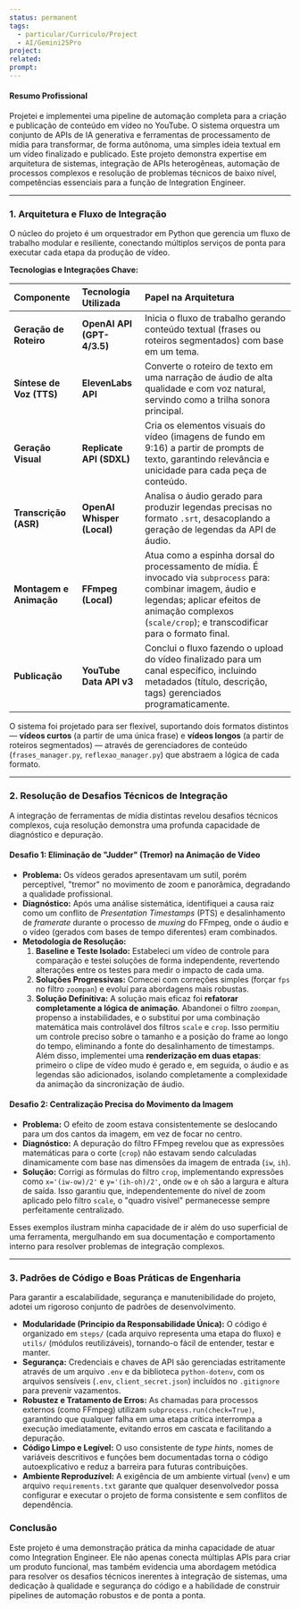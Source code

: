 ```yaml
---
status: permanent
tags:
  - particular/Curriculo/Project
  - AI/Gemini25Pro
project: 
related: 
prompt:
---
```


#### **Resumo Profissional**

Projetei e implementei uma pipeline de automação completa para a criação e publicação de conteúdo em vídeo no YouTube. O sistema orquestra um conjunto de APIs de IA generativa e ferramentas de processamento de mídia para transformar, de forma autônoma, uma simples ideia textual em um vídeo finalizado e publicado. Este projeto demonstra expertise em arquitetura de sistemas, integração de APIs heterogêneas, automação de processos complexos e resolução de problemas técnicos de baixo nível, competências essenciais para a função de Integration Engineer.

---

### **1. Arquitetura e Fluxo de Integração**

O núcleo do projeto é um orquestrador em Python que gerencia um fluxo de trabalho modular e resiliente, conectando múltiplos serviços de ponta para executar cada etapa da produção de vídeo.

**Tecnologias e Integrações Chave:**

| Componente | Tecnologia Utilizada | Papel na Arquitetura |
| :--- | :--- | :--- |
| **Geração de Roteiro** | **OpenAI API (GPT-4/3.5)** | Inicia o fluxo de trabalho gerando conteúdo textual (frases ou roteiros segmentados) com base em um tema. |
| **Síntese de Voz (TTS)** | **ElevenLabs API** | Converte o roteiro de texto em uma narração de áudio de alta qualidade e com voz natural, servindo como a trilha sonora principal. |
| **Geração Visual** | **Replicate API (SDXL)** | Cria os elementos visuais do vídeo (imagens de fundo em 9:16) a partir de prompts de texto, garantindo relevância e unicidade para cada peça de conteúdo. |
| **Transcrição (ASR)** | **OpenAI Whisper (Local)** | Analisa o áudio gerado para produzir legendas precisas no formato `.srt`, desacoplando a geração de legendas da API de áudio. |
| **Montagem e Animação** | **FFmpeg (Local)** | Atua como a espinha dorsal do processamento de mídia. É invocado via `subprocess` para: combinar imagem, áudio e legendas; aplicar efeitos de animação complexos (`scale/crop`); e transcodificar para o formato final. |
| **Publicação** | **YouTube Data API v3** | Conclui o fluxo fazendo o upload do vídeo finalizado para um canal específico, incluindo metadados (título, descrição, tags) gerenciados programaticamente. |

O sistema foi projetado para ser flexível, suportando dois formatos distintos — **vídeos curtos** (a partir de uma única frase) e **vídeos longos** (a partir de roteiros segmentados) — através de gerenciadores de conteúdo (`frases_manager.py`, `reflexao_manager.py`) que abstraem a lógica de cada formato.

---

### **2. Resolução de Desafios Técnicos de Integração**

A integração de ferramentas de mídia distintas revelou desafios técnicos complexos, cuja resolução demonstra uma profunda capacidade de diagnóstico e depuração.

#### **Desafio 1: Eliminação de "Judder" (Tremor) na Animação de Vídeo**

*   **Problema:** Os vídeos gerados apresentavam um sutil, porém perceptível, "tremor" no movimento de zoom e panorâmica, degradando a qualidade profissional.
*   **Diagnóstico:** Após uma análise sistemática, identifiquei a causa raiz como um conflito de *Presentation Timestamps* (PTS) e desalinhamento de *framerate* durante o processo de *muxing* do FFmpeg, onde o áudio e o vídeo (gerados com bases de tempo diferentes) eram combinados.
*   **Metodologia de Resolução:**
    1.  **Baseline e Teste Isolado:** Estabeleci um vídeo de controle para comparação e testei soluções de forma independente, revertendo alterações entre os testes para medir o impacto de cada uma.
    2.  **Soluções Progressivas:** Comecei com correções simples (forçar `fps` no filtro `zoompan`) e evoluí para abordagens mais robustas.
    3.  **Solução Definitiva:** A solução mais eficaz foi **refatorar completamente a lógica de animação**. Abandonei o filtro `zoompan`, propenso a instabilidades, e o substituí por uma combinação matemática mais controlável dos filtros `scale` e `crop`. Isso permitiu um controle preciso sobre o tamanho e a posição do frame ao longo do tempo, eliminando a fonte do desalinhamento de timestamps. Além disso, implementei uma **renderização em duas etapas**: primeiro o clipe de vídeo mudo é gerado e, em seguida, o áudio e as legendas são adicionados, isolando completamente a complexidade da animação da sincronização de áudio.

#### **Desafio 2: Centralização Precisa do Movimento da Imagem**

*   **Problema:** O efeito de zoom estava consistentemente se deslocando para um dos cantos da imagem, em vez de focar no centro.
*   **Diagnóstico:** A depuração do filtro FFmpeg revelou que as expressões matemáticas para o corte (`crop`) não estavam sendo calculadas dinamicamente com base nas dimensões da imagem de entrada (`iw`, `ih`).
*   **Solução:** Corrigi as fórmulas do filtro `crop`, implementando expressões como `x='(iw-ow)/2'` e `y='(ih-oh)/2'`, onde `ow` e `oh` são a largura e altura de saída. Isso garantiu que, independentemente do nível de zoom aplicado pelo filtro `scale`, o "quadro visível" permanecesse sempre perfeitamente centralizado.

Esses exemplos ilustram minha capacidade de ir além do uso superficial de uma ferramenta, mergulhando em sua documentação e comportamento interno para resolver problemas de integração complexos.

---

### **3. Padrões de Código e Boas Práticas de Engenharia**

Para garantir a escalabilidade, segurança e manutenibilidade do projeto, adotei um rigoroso conjunto de padrões de desenvolvimento.

*   **Modularidade (Princípio da Responsabilidade Única):** O código é organizado em `steps/` (cada arquivo representa uma etapa do fluxo) e `utils/` (módulos reutilizáveis), tornando-o fácil de entender, testar e manter.
*   **Segurança:** Credenciais e chaves de API são gerenciadas estritamente através de um arquivo `.env` e da biblioteca `python-dotenv`, com os arquivos sensíveis (`.env`, `client_secret.json`) incluídos no `.gitignore` para prevenir vazamentos.
*   **Robustez e Tratamento de Erros:** As chamadas para processos externos (como FFmpeg) utilizam `subprocess.run(check=True)`, garantindo que qualquer falha em uma etapa crítica interrompa a execução imediatamente, evitando erros em cascata e facilitando a depuração.
*   **Código Limpo e Legível:** O uso consistente de *type hints*, nomes de variáveis descritivos e funções bem documentadas torna o código autoexplicativo e reduz a barreira para futuras contribuições.
*   **Ambiente Reproduzível:** A exigência de um ambiente virtual (`venv`) e um arquivo `requirements.txt` garante que qualquer desenvolvedor possa configurar e executar o projeto de forma consistente e sem conflitos de dependência.

### **Conclusão**

Este projeto é uma demonstração prática da minha capacidade de atuar como Integration Engineer. Ele não apenas conecta múltiplas APIs para criar um produto funcional, mas também evidencia uma abordagem metódica para resolver os desafios técnicos inerentes à integração de sistemas, uma dedicação à qualidade e segurança do código e a habilidade de construir pipelines de automação robustos e de ponta a ponta.
